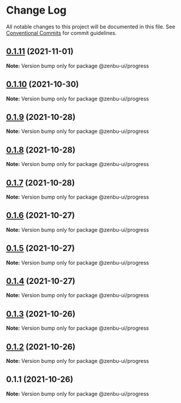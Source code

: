 # Change Log

All notable changes to this project will be documented in this file.
See [Conventional Commits](https://conventionalcommits.org) for commit guidelines.

## [0.1.11](https://github.com/KodepandaID/zenbu-ui/compare/@zenbu-ui/progress@0.1.10...@zenbu-ui/progress@0.1.11) (2021-11-01)

**Note:** Version bump only for package @zenbu-ui/progress





## [0.1.10](https://github.com/KodepandaID/zenbu-ui/compare/@zenbu-ui/progress@0.1.9...@zenbu-ui/progress@0.1.10) (2021-10-30)

**Note:** Version bump only for package @zenbu-ui/progress





## [0.1.9](https://github.com/KodepandaID/zenbu-ui/compare/@zenbu-ui/progress@0.1.8...@zenbu-ui/progress@0.1.9) (2021-10-28)

**Note:** Version bump only for package @zenbu-ui/progress





## [0.1.8](https://github.com/KodepandaID/zenbu-ui/compare/@zenbu-ui/progress@0.1.7...@zenbu-ui/progress@0.1.8) (2021-10-28)

**Note:** Version bump only for package @zenbu-ui/progress





## [0.1.7](https://github.com/KodepandaID/zenbu-ui/compare/@zenbu-ui/progress@0.1.6...@zenbu-ui/progress@0.1.7) (2021-10-28)

**Note:** Version bump only for package @zenbu-ui/progress





## [0.1.6](https://github.com/KodepandaID/zenbu-ui/compare/@zenbu-ui/progress@0.1.5...@zenbu-ui/progress@0.1.6) (2021-10-27)

**Note:** Version bump only for package @zenbu-ui/progress





## [0.1.5](https://github.com/KodepandaID/zenbu-ui/compare/@zenbu-ui/progress@0.1.4...@zenbu-ui/progress@0.1.5) (2021-10-27)

**Note:** Version bump only for package @zenbu-ui/progress





## [0.1.4](https://github.com/KodepandaID/zenbu-ui/compare/@zenbu-ui/progress@0.1.3...@zenbu-ui/progress@0.1.4) (2021-10-27)

**Note:** Version bump only for package @zenbu-ui/progress





## [0.1.3](https://github.com/KodepandaID/zenbu-ui/compare/@zenbu-ui/progress@0.1.2...@zenbu-ui/progress@0.1.3) (2021-10-26)

**Note:** Version bump only for package @zenbu-ui/progress





## [0.1.2](https://github.com/KodepandaID/zenbu-ui/compare/@zenbu-ui/progress@0.1.1...@zenbu-ui/progress@0.1.2) (2021-10-26)

**Note:** Version bump only for package @zenbu-ui/progress





## 0.1.1 (2021-10-26)

**Note:** Version bump only for package @zenbu-ui/progress
